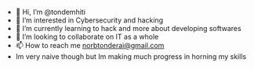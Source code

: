 - 👋 Hi, I’m @tondemhiti
- 👀 I’m interested in Cybersecurity and hacking
- 🌱 I’m currently learning to hack and more about developing softwares
- 💞️ I’m looking to collaborate on IT as a whole
- 📫 How to reach me norbtonderai@gmail.com
- Im very naive though but Im making much progress in horning my skills 
<!---
tondemhiti/tondemhiti is a ✨ special ✨ repository because its `README.md` (this file) appears on your GitHub profile.
You can click the Preview link to take a look at your changes.
--->
